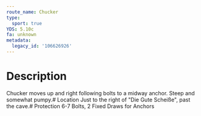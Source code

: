 ```yaml
---
route_name: Chucker
type:
  sport: true
YDS: 5.10c
fa: unknown
metadata:
  legacy_id: '106626926'
---
```

# Description
Chucker moves up and right following bolts to a midway anchor. Steep and somewhat pumpy.# Location
Just to the right of "Die Gute Scheiße", past the cave.# Protection
6-7 Bolts, 2 Fixed Draws for Anchors